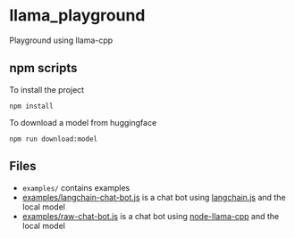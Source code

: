 # llama_playground
Playground using llama-cpp

## npm scripts

To install the project
```
npm install
```

To download a model from huggingface
```
npm run download:model
```

## Files
- ```examples/``` contains examples
- [examples/langchain-chat-bot.js](examples/langchain-chat-bot.js) is a chat bot using [langchain.js](https://js.langchain.com/) and the local model
- [examples/raw-chat-bot.js](examples/langchain-chat-bot.js) is a chat bot using [node-llama-cpp](https://withcatai.github.io/node-llama-cpp/) and the local model
